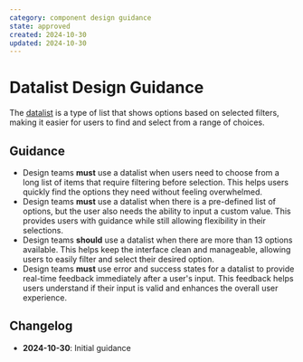 ```yaml
---
category: component design guidance
state: approved
created: 2024-10-30
updated: 2024-10-30
---
```


# Datalist Design Guidance

The [datalist](https://clarity.design/documentation/datalist) is a type of list that shows options based on selected filters, making it easier for users to find and select from a range of choices.

## Guidance

- Design teams **must** use a datalist when users need to choose from a long list of items that require filtering before selection. This helps users quickly find the options they need without feeling overwhelmed.
- Design teams **must** use a datalist when there is a pre-defined list of options, but the user also needs the ability to input a custom value. This provides users with guidance while still allowing flexibility in their selections.
- Design teams **should** use a datalist when there are more than 13 options available. This helps keep the interface clean and manageable, allowing users to easily filter and select their desired option.
- Design teams **must** use error and success states for a datalist to provide real-time feedback immediately after a user's input. This feedback helps users understand if their input is valid and enhances the overall user experience.

## Changelog

- **2024-10-30**: Initial guidance
